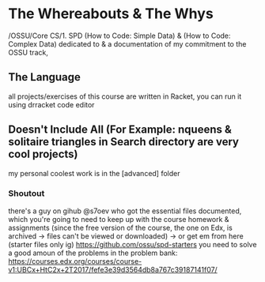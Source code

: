 # The Whereabouts & The Whys
/OSSU/Core CS/1. SPD (How to Code: Simple Data) & (How to Code: Complex Data)
dedicated to & a documentation of my commitment to the OSSU track,

## The Language
all projects/exercises of this course are written in Racket, you can run it using drracket code editor

## Doesn't Include All (For Example: nqueens & solitaire triangles in Search directory are very cool projects)
my personal coolest work is in the [advanced] folder

### Shoutout
there's a guy on gihub @s7oev who got the essential files documented, which you're going to need to keep up with the course homework & assignments (since the free version of the course, the one on Edx, is archived -> files can't be viewed or downloaded) -> or get em from here (starter files only ig) https://github.com/ossu/spd-starters
you need to solve a good amoun of the problems in the problem bank: https://courses.edx.org/courses/course-v1:UBCx+HtC2x+2T2017/fefe3e39d3564db8a767c39187141f07/ 
